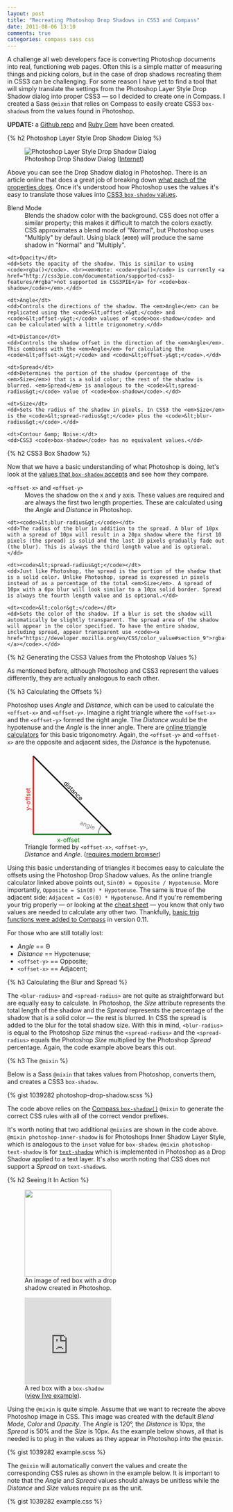 ```yaml
---
layout: post
title: "Recreating Photoshop Drop Shadows in CSS3 and Compass"
date: 2011-08-06 13:10
comments: true
categories: compass sass css
---
```

<p>A challenge all web developers face is converting Photoshop documents into real, functioning web pages. Often this is a simple matter of measuring things and picking colors, but in the case of drop shadows recreating them in CSS3 can be challenging. For some reason I have yet to find a tool that will simply translate the settings from the Photoshop Layer Style Drop Shadow dialog into proper CSS3 &mdash; so I decided to create one in Compass. I created a Sass <code>@mixin</code> that relies on Compass to easily create CSS3 <code>box-shadow</code>s from the values found in Photoshop.</p>
<p><strong>UPDATE:</strong> a <a href="https://github.com/heygrady/compass-photoshop-drop-shadow">Github repo</a> and <a href="https://rubygems.org/gems/compass-photoshop-drop-shadow">Ruby Gem</a> have been created.</p>
<!--more-->
{% h2 Photoshop Layer Style Drop Shadow Dialog %}
<figure>
<img src="http://www.zetaprints.com/help/wp-content/uploads/2009/12/photoshop_drop_shadow_settings1.png" alt="Photoshop Layer Style Drop Shadow Dialog">
<figcaption>Photoshop Drop Shadow Dialog (<a href="http://www.google.com/search?q=photoshop+drop+shadow+dialog&tbm=isch&biw=1293&bih=1255">Internet</a>)</figcaption>
</figure>
<p>Above you can see the Drop Shadow dialog in Photoshop. There is an article online that does a great job of breaking down <a href="http://garymgordon.com/misc/tutorials/photoshop_tutorial/effects1/dropshadow.htm">what each of the properties does</a>. Once it's understood how Photoshop uses the values it's easy to translate those values into <a href="https://developer.mozilla.org/en/css/box-shadow">CSS3 <code>box-shadow</code> values</a>.</p>
<dl>
	<dt>Blend Mode</dt>
	<dd>Blends the shadow color with the background. CSS does not offer a similar property; this makes it difficult to match the colors exactly. CSS approximates a blend mode of "Normal", but Photoshop uses "Multiply" by default. Using black (<code>#000</code>) will produce the same shadow in "Normal" and "Multiply".</dd>

	<dt>Opacity</dt>
	<dd>Sets the opacity of the shadow. This is similar to using <code>rgba()</code>. <br><em>Note: <code>rgba()</code> is currently <a href="http://css3pie.com/documentation/supported-css3-features/#rgba">not supported in CSS3PIE</a> for <code>box-shadow</code></em>.</dd>

	<dt>Angle</dt>
	<dd>Controls the directions of the shadow. The <em>Angle</em> can be replicated using the <code>&lt;offset-x&gt;</code> and <code>&lt;offset-y&gt;</code> values of <code>box-shadow</code> and can be calculated with a little trigonometry.</dd>

	<dt>Distance</dt>
	<dd>Controls the shadow offset in the direction of the <em>Angle</em>. This combines with the <em>Angle</em> for calculating the <code>&lt;offset-x&gt;</code> and <code>&lt;offset-y&gt;</code>.</dd>

	<dt>Spread</dt>
	<dd>Determines the portion of the shadow (percentage of the <em>Size</em>) that is a solid color; the rest of the shadow is blurred. <em>Spread</em> is analogous to the <code>&lt;spread-radius&gt;</code> value of <code>box-shadow</code>.</dd>

	<dt>Size</dt>
	<dd>Sets the radius of the shadow in pixels. In CSS3 the <em>Size</em> is the <code>&lt;spread-radius&gt;</code> plus the <code>&lt;blur-radius&gt;</code>.</dd>

	<dt>Contour &amp; Noise:</dt>
	<dd>CSS3 <code>box-shadow</code> has no equivalent values.</dd>
</dl>

{% h2 CSS3 Box Shadow %}
<p>Now that we have a basic understanding of what Photoshop is doing, let's look at the <a href="https://developer.mozilla.org/En/CSS/Box-shadow#Values">values that <code>box-shadow</code> accepts</a> and see how they compare.</p>
<dl>
	<dt><code>&lt;offset-x&gt;</code> and <code>&lt;offset-y&gt;</code></dt>
	<dd>Moves the shadow on the x and y axis. These values are required and are always the first two length properties. These are calculated using the <em>Angle</em> and <em>Distance</em> in Photoshop.</dd>

	<dt><code>&lt;blur-radius&gt;</code></dt>
	<dd>The radius of the blur in addition to the spread. A blur of 10px with a spread of 10px will result in a 20px shadow where the first 10 pixels (the spread) is solid and the last 10 pixels gradually fade out (the blur). This is always the third length value and is optional.</dd>

	<dt><code>&lt;spread-radius&gt;</code></dt>
	<dd>Just like Photoshop, the spread is the portion of the shadow that is a solid color. Unlike Photoshop, spread is expressed in pixels instead of as a percentage of the total <em>Size</em>. A spread of 10px with a 0px blur will look similar to a 10px solid border. Spread is always the fourth length value and is optional.</dd>

	<dt><code>&lt;color&gt;</code></dt>
	<dd>Sets the color of the shadow. If a blur is set the shadow will automatically be slightly transparent. The spread area of the shadow will appear in the color specified. To have the entire shadow, including spread, appear transparent use <code><a href="https://developer.mozilla.org/en/CSS/color_value#section_9">rgba()</a></code>.</dd>
</dl>
{% h2 Generating the CSS3 Values from the Photoshop Values %}
<p>As mentioned before, although Photoshop and CSS3 represent the values differently, they are actually analogous to each other.</p>
{% h3 Calculating the Offsets %}
<p>Photoshop uses <em>Angle</em> and <em>Distance</em>, which can be used to calculate the <code>&lt;offset-x&gt;</code> and <code>&lt;offset-y&gt;</code>. Imagine a right triangle where the <code>&lt;offset-x&gt;</code> and the <code>&lt;offset-y&gt;</code> formed the right angle. The <em>Distance</em> would be the hypotenuse and the <em>Angle</em> is the inner angle. There are <a href="http://easycalculation.com/trigonometry/triangle-angles.php">online triangle calculators</a> for this basic trigonometry. Again, the <code>&lt;offset-y&gt;</code> and <code>&lt;offset-x&gt;</code> are the opposite and adjacent sides, the <em>Distance</em> is the hypotenuse.</p>
<figure>
<svg xmlns="http://www.w3.org/2000/svg" width="210" height="210">
  <line x1="20" x2="20" y1="10" y2="190" stroke="red" fill="transparent" stroke-width="3"/>
  <line x1="20" x2="200" y1="190" y2="190" stroke="green" fill="transparent" stroke-width="3"/>
  <line x1="200" x2="20" y1="190" y2="10" stroke="black" fill="transparent" stroke-width="3"/>
  <path d="M 170 190 A 30 30, 0, 0, 1, 178.6 168.6" stroke="gray" fill="transparent" stroke-width="2"/>
  <text x="75" y="208" fill="green">x-offset</text>
  <text x="-135" y="13" fill="red" transform="rotate(270)">y-offset</text>
  <text x="30" y="-11" fill="black" transform="translate(60,60) rotate(45) translate(0,0)">distance</text>
  <text x="176" y="114" fill="gray" transform="rotate(20)">angle</text>
</svg>
<figcaption>Triangle formed by <code>&lt;offset-x&gt;</code>, <code>&lt;offset-y&gt;</code>, <br><em>Distance</em> and <em>Angle</em>. (<a href="http://caniuse.com/#feat=svg-html5">requires modern browser</a>)</figcaption>
</figure>
<p>Using this basic understanding of triangles it becomes easy to calculate the offsets using the Photoshop Drop Shadow values. As the online triangle calculator linked above points out, <code>Sin(&Theta;) = Opposite / Hypotenuse</code>. More importantly, <code>Opposite = Sin(&Theta;) * Hypotenuse</code>. The same is true of the adjacent side: <code>Adjacent = Cos(&Theta;) * Hypotenuse</code>. And if you're remembering your trig properly &mdash; or looking at the <a href="http://easycalculation.com/trigonometry/triangle-angles.php">cheat sheet</a> &mdash; you know that only two values are needed to calculate any other two. Thankfully, <a href="https://github.com/chriseppstein/compass/issues/201">basic trig functions were added to Compass</a> in version 0.11.</p>
<p>For those who are still totally lost:</p>
<ul>
	<li><em>Angle</em> == &Theta;</li>
	<li><em>Distance</em> == Hypotenuse;</li>
	<li><code>&lt;offset-y&gt;</code> == Opposite;</li>
	<li><code>&lt;offset-x&gt;</code> == Adjacent;</li>
</ul>
{% h3 Calculating the Blur and Spread %}
<p> The <code>&lt;blur-radius&gt;</code> and <code>&lt;spread-radius&gt;</code> are not quite as straightforward but are equally easy to calculate. In Photoshop, the <em>Size</em> attribute represents the total length of the shadow and the <em>Spread</em> represents the percentage of the shadow that is a solid color &mdash; the rest is blurred. In CSS the spread is added to the blur for the total shadow size. With this in mind, <code>&lt;blur-radius&gt;</code> is equal to the Photoshop <em>Size</em> minus the <code>&lt;spread-radius&gt;</code> and the <code>&lt;spread-radius&gt;</code> equals the Photoshop <em>Size</em> multiplied by the Photoshop <em>Spread</em> percentage. Again, the code example above bears this out.</p>
{% h3 The <code>@mixin</code> %}
<p> Below is a Sass <code>@mixin</code> that takes values from Photoshop, converts them, and creates a CSS3 <code>box-shadow</code>.</p>
{% gist 1039282 photoshop-drop-shadow.scss %}
<p>The code above relies on the <a href="http://compass-style.org/reference/compass/css3/box_shadow/#mixin-box-shadow">Compass <code>box-shadow()</code></a> <code>@mixin</code> to generate the correct CSS rules with all of the correct vendor prefixes.</p>
<p>It's worth noting that two additional <code>@mixin</code>s are shown in the code above. <code>@mixin photoshop-inner-shadow</code> is for Photoshops Inner Shadow Layer Style, which is analogous to the <code>inset</code> value for <code>box-shadow</code>. <code>@mixin photoshop-text-shadow</code> is for <code><a href="https://developer.mozilla.org/en/CSS/text-shadow">text-shadow</a></code> which is implemented in Photoshop as a Drop Shadow applied to a text layer. It's also worth noting that CSS does not support a <em>Spread</em> on <code>text-shadow</code>s.</p>
{% h2 Seeing It In Action %}
<figure>
	<img src="http://assets.heygrady.com/photoshop-drop-shadow/photoshop-drop-shadow.png" height="200" width="200" alt="">
	<figcaption>An image of red box with a drop <br> shadow created in Photoshop.</figcaption>
</figure>
<figure>
	<iframe src="http://assets.heygrady.com/photoshop-drop-shadow/photoshop-drop-shadow.html" height="200" width="200" scrolling="no" frameborder="0"></iframe>
	<figcaption>A red box with a <code>box-shadow</code> <br>(<a href="http://assets.heygrady.com/photoshop-drop-shadow/photoshop-drop-shadow.html" target="_blank">view live example</a>).</figcaption>
</figure>
<p>Using the <code>@mixin</code> is quite simple. Assume that we want to recreate the above Photoshop image in CSS. This image was created with the default <em>Blend Mode</em>, <em>Color</em> and <em>Opacity</em>. The <em>Angle</em> is 120&deg;, the <em>Distance</em> is 10px, the <em>Spread</em> is 50% and the <em>Size</em> is 10px. As the example below shows, all that is needed is to plug in the values as they appear in Photoshop into the <code>@mixin</code>.</p>
{% gist 1039282 example.scss %}
<p>The <code>@mixin</code> will automatically convert the values and create the corresponding CSS rules as shown in the example below. It is important to note that the <em>Angle</em> and <em>Spread</em> values should always be unitless while the <em>Distance</em> and <em>Size</em> values require px as the unit.</p>
{% gist 1039282 example.css %}


